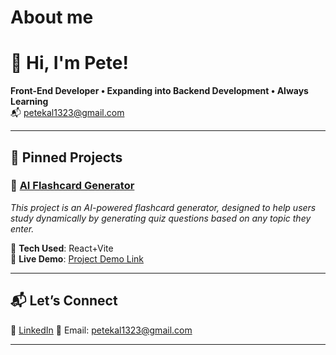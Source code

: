 # About me

# 👋 Hi, I'm Pete!

**Front-End Developer • Expanding into Backend Development • Always Learning**  
📬 petekal1323@gmail.com  

---

## 📌 **Pinned Projects**
### 🔹 [AI Flashcard Generator](https://github.com/petekal1323/flashcard-generator)
*This project is an AI-powered flashcard generator, designed to help users study dynamically by generating quiz questions based on any topic they enter.*

🔧 **Tech Used**: React+Vite  
🚀 **Live Demo**: [Project Demo Link](https://flashcard-generator-flax.vercel.app/)  

---

## 📬 **Let’s Connect**
💼 [LinkedIn](https://www.linkedin.com/in/peter-kalinowski-6a9808a2/)
📧 Email: petekal1323@gmail.com  

---

<!--🔹 *Looking for opportunities in front-end development? Let’s talk!*  -->


<!--
**petekal1323/petekal1323** is a ✨ _special_ ✨ repository because its `README.md` (this file) appears on your GitHub profile.

Here are some ideas to get you started:

- 🔭 I’m currently working on ...
- 🌱 I’m currently learning ...
- 👯 I’m looking to collaborate on ...
- 🤔 I’m looking for help with ...
- 💬 Ask me about ...
- 📫 How to reach me: ...
- 😄 Pronouns: ...
- ⚡ Fun fact: ...
-->
